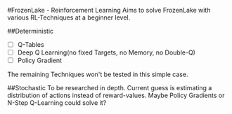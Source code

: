 #FrozenLake - Reinforcement Learning
Aims to solve FrozenLake with various RL-Techniques at a beginner level.

##Deterministic
- [ ] Q-Tables
- [ ] Deep Q Learning(no fixed Targets, no Memory, no Double-Q)
- [ ] Policy Gradient

The remaining Techniques won't be tested in this simple case.

##Stochastic
To be researched in depth.
Current guess is estimating a distribution of actions instead of reward-values.
Maybe Policy Gradients or N-Step Q-Learning could solve it?